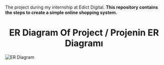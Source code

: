 The project during my internship at Edict Digital. __This repository contains the steps to create a simple online shopping system.__

<h1 align="center">ER Diagram Of Project / Projenin ER Diagramı</h1>


![ER Diagram](ER_Fiagram_Of_Project.svg)

